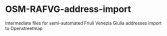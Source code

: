 # OSM-RAFVG-address-import
Intermediate files for semi-automated Friuli Venezia Giulia addresses import to Openstreetmap
